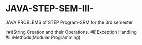 # JAVA-STEP-SEM-III-
JAVA PROBLEMS of STEP Program-SRM for the 3rd semester

I:#i)String Creation and their Operations.
  #ii)Exception Handling
  #iii)Methods(Modular Programming)
